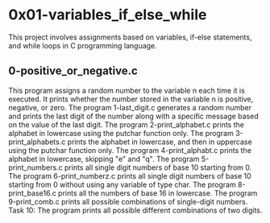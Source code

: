 
# 0x01-variables_if_else_while

This project involves assignments based on variables, if-else statements, and while loops in C programming language.

## 0-positive_or_negative.c

This program assigns a random number to the variable n each time it is executed. It prints whether the number stored in the variable n is positive, negative, or zero.
The program 1-last_digit.c generates a random number and prints the last digit of the number along with a specific message based on the value of the last digit.
The program 2-print_alphabet.c prints the alphabet in lowercase using the putchar function only.
The program 3-print_alphabets.c prints the alphabet in lowercase, and then in uppercase using the putchar function only.
The program 4-print_alphabt.c prints the alphabet in lowercase, skipping "e" and "q".
The program 5-print_numbers.c prints all single digit numbers of base 10 starting from 0.
The program 6-print_numberz.c prints all single digit numbers of base 10 starting from 0 without using any variable of type char.
The program 8-print_base16.c prints all the numbers of base 16 in lowercase.
The program 9-print_comb.c prints all possible combinations of single-digit numbers.
Task 10: The program prints all possible different combinations of two digits.
